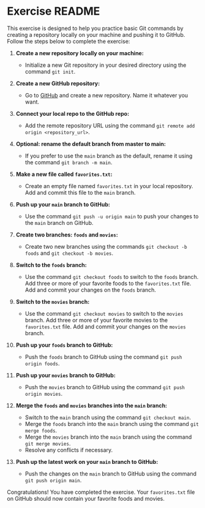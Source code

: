 # Exercise README

This exercise is designed to help you practice basic Git commands by creating a repository locally on your machine and pushing it to GitHub. Follow the steps below to complete the exercise:

1. **Create a new repository locally on your machine:**
   - Initialize a new Git repository in your desired directory using the command `git init`.

2. **Create a new GitHub repository:**
   - Go to [GitHub](https://github.com/) and create a new repository. Name it whatever you want.

3. **Connect your local repo to the GitHub repo:**
   - Add the remote repository URL using the command `git remote add origin <repository_url>`.

4. **Optional: rename the default branch from master to main:**
   - If you prefer to use the `main` branch as the default, rename it using the command `git branch -m main`.

5. **Make a new file called `favorites.txt`:**
   - Create an empty file named `favorites.txt` in your local repository. Add and commit this file to the `main` branch.

6. **Push up your `main` branch to GitHub:**
   - Use the command `git push -u origin main` to push your changes to the `main` branch on GitHub.

7. **Create two branches: `foods` and `movies`:**
   - Create two new branches using the commands `git checkout -b foods` and `git checkout -b movies`.

8. **Switch to the `foods` branch:**
   - Use the command `git checkout foods` to switch to the `foods` branch. Add three or more of your favorite foods to the `favorites.txt` file. Add and commit your changes on the `foods` branch.

9. **Switch to the `movies` branch:**
   - Use the command `git checkout movies` to switch to the `movies` branch. Add three or more of your favorite movies to the `favorites.txt` file. Add and commit your changes on the `movies` branch.

10. **Push up your `foods` branch to GitHub:**
    - Push the `foods` branch to GitHub using the command `git push origin foods`.

11. **Push up your `movies` branch to GitHub:**
    - Push the `movies` branch to GitHub using the command `git push origin movies`.

12. **Merge the `foods` and `movies` branches into the `main` branch:**
    - Switch to the `main` branch using the command `git checkout main`.
    - Merge the `foods` branch into the `main` branch using the command `git merge foods`.
    - Merge the `movies` branch into the `main` branch using the command `git merge movies`.
    - Resolve any conflicts if necessary.

13. **Push up the latest work on your `main` branch to GitHub:**
    - Push the changes on the `main` branch to GitHub using the command `git push origin main`.

Congratulations! You have completed the exercise. Your `favorites.txt` file on GitHub should now contain your favorite foods and movies.
